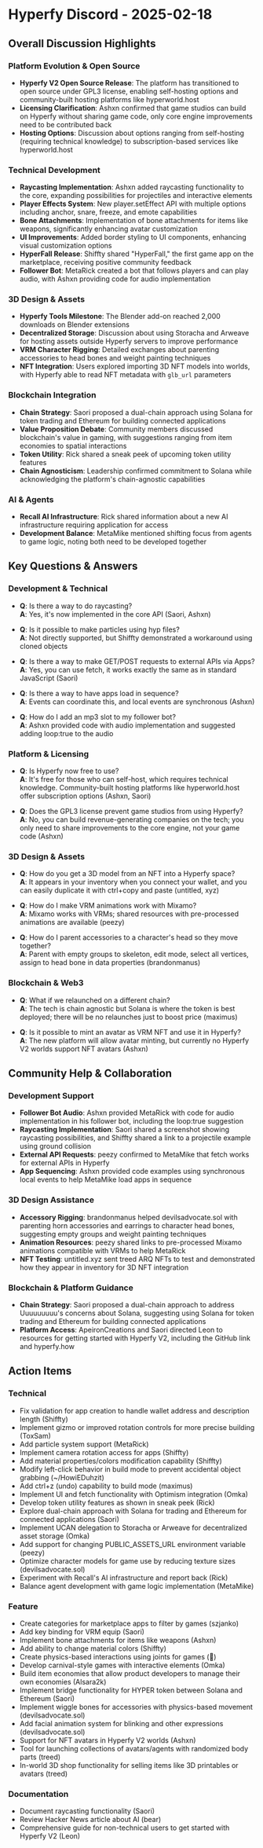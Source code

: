 # Hyperfy Discord - 2025-02-18

## Overall Discussion Highlights

### Platform Evolution & Open Source
- **Hyperfy V2 Open Source Release**: The platform has transitioned to open source under GPL3 license, enabling self-hosting options and community-built hosting platforms like hyperworld.host
- **Licensing Clarification**: Ashxn confirmed that game studios can build on Hyperfy without sharing game code, only core engine improvements need to be contributed back
- **Hosting Options**: Discussion about options ranging from self-hosting (requiring technical knowledge) to subscription-based services like hyperworld.host

### Technical Development
- **Raycasting Implementation**: Ashxn added raycasting functionality to the core, expanding possibilities for projectiles and interactive elements
- **Player Effects System**: New player.setEffect API with multiple options including anchor, snare, freeze, and emote capabilities
- **Bone Attachments**: Implementation of bone attachments for items like weapons, significantly enhancing avatar customization
- **UI Improvements**: Added border styling to UI components, enhancing visual customization options
- **HyperFall Release**: Shiffty shared "HyperFall," the first game app on the marketplace, receiving positive community feedback
- **Follower Bot**: MetaRick created a bot that follows players and can play audio, with Ashxn providing code for audio implementation

### 3D Design & Assets
- **Hyperfy Tools Milestone**: The Blender add-on reached 2,000 downloads on Blender extensions
- **Decentralized Storage**: Discussion about using Storacha and Arweave for hosting assets outside Hyperfy servers to improve performance
- **VRM Character Rigging**: Detailed exchanges about parenting accessories to head bones and weight painting techniques
- **NFT Integration**: Users explored importing 3D NFT models into worlds, with Hyperfy able to read NFT metadata with `glb_url` parameters

### Blockchain Integration
- **Chain Strategy**: Saori proposed a dual-chain approach using Solana for token trading and Ethereum for building connected applications
- **Value Proposition Debate**: Community members discussed blockchain's value in gaming, with suggestions ranging from item economies to spatial interactions
- **Token Utility**: Rick shared a sneak peek of upcoming token utility features
- **Chain Agnosticism**: Leadership confirmed commitment to Solana while acknowledging the platform's chain-agnostic capabilities

### AI & Agents
- **Recall AI Infrastructure**: Rick shared information about a new AI infrastructure requiring application for access
- **Development Balance**: MetaMike mentioned shifting focus from agents to game logic, noting both need to be developed together

## Key Questions & Answers

### Development & Technical
- **Q**: Is there a way to do raycasting?  
  **A**: Yes, it's now implemented in the core API (Saori, Ashxn)

- **Q**: Is it possible to make particles using hyp files?  
  **A**: Not directly supported, but Shiffty demonstrated a workaround using cloned objects

- **Q**: Is there a way to make GET/POST requests to external APIs via Apps?  
  **A**: Yes, you can use fetch, it works exactly the same as in standard JavaScript (Saori)

- **Q**: Is there a way to have apps load in sequence?  
  **A**: Events can coordinate this, and local events are synchronous (Ashxn)

- **Q**: How do I add an mp3 slot to my follower bot?  
  **A**: Ashxn provided code with audio implementation and suggested adding loop:true to the audio

### Platform & Licensing
- **Q**: Is Hyperfy now free to use?  
  **A**: It's free for those who can self-host, which requires technical knowledge. Community-built hosting platforms like hyperworld.host offer subscription options (Ashxn, Saori)

- **Q**: Does the GPL3 license prevent game studios from using Hyperfy?  
  **A**: No, you can build revenue-generating companies on the tech; you only need to share improvements to the core engine, not your game code (Ashxn)

### 3D Design & Assets
- **Q**: How do you get a 3D model from an NFT into a Hyperfy space?  
  **A**: It appears in your inventory when you connect your wallet, and you can easily duplicate it with ctrl+copy and paste (untitled, xyz)

- **Q**: How do I make VRM animations work with Mixamo?  
  **A**: Mixamo works with VRMs; shared resources with pre-processed animations are available (peezy)

- **Q**: How do I parent accessories to a character's head so they move together?  
  **A**: Parent with empty groups to skeleton, edit mode, select all vertices, assign to head bone in data properties (brandonmanus)

### Blockchain & Web3
- **Q**: What if we relaunched on a different chain?  
  **A**: The tech is chain agnostic but Solana is where the token is best deployed; there will be no relaunches just to boost price (maximus)

- **Q**: Is it possible to mint an avatar as VRM NFT and use it in Hyperfy?  
  **A**: The new platform will allow avatar minting, but currently no Hyperfy V2 worlds support NFT avatars (Ashxn)

## Community Help & Collaboration

### Development Support
- **Follower Bot Audio**: Ashxn provided MetaRick with code for audio implementation in his follower bot, including the loop:true suggestion
- **Raycasting Implementation**: Saori shared a screenshot showing raycasting possibilities, and Shiffty shared a link to a projectile example using ground collision
- **External API Requests**: peezy confirmed to MetaMike that fetch works for external APIs in Hyperfy
- **App Sequencing**: Ashxn provided code examples using synchronous local events to help MetaMike load apps in sequence

### 3D Design Assistance
- **Accessory Rigging**: brandonmanus helped devilsadvocate.sol with parenting horn accessories and earrings to character head bones, suggesting empty groups and weight painting techniques
- **Animation Resources**: peezy shared links to pre-processed Mixamo animations compatible with VRMs to help MetaRick
- **NFT Testing**: untitled.xyz sent treed ARQ NFTs to test and demonstrated how they appear in inventory for 3D NFT integration

### Blockchain & Platform Guidance
- **Chain Strategy**: Saori proposed a dual-chain approach to address Uuuuuuuuu's concerns about Solana, suggesting using Solana for token trading and Ethereum for building connected applications
- **Platform Access**: ApeironCreations and Saori directed Leon to resources for getting started with Hyperfy V2, including the GitHub link and hyperfy.how

## Action Items

### Technical
- Fix validation for app creation to handle wallet address and description length (Shiffty)
- Implement gizmo or improved rotation controls for more precise building (ToxSam)
- Add particle system support (MetaRick)
- Implement camera rotation access for apps (Shiffty)
- Add material properties/colors modification capability (Shiffty)
- Modify left-click behavior in build mode to prevent accidental object grabbing (~/HowiEDuhzit)
- Add ctrl+z (undo) capability to build mode (maximus)
- Implement UI and fetch functionality with Optimism integration (Omka)
- Develop token utility features as shown in sneak peek (Rick)
- Explore dual-chain approach with Solana for trading and Ethereum for connected applications (Saori)
- Implement UCAN delegation to Storacha or Arweave for decentralized asset storage (Omka)
- Add support for changing PUBLIC_ASSETS_URL environment variable (peezy)
- Optimize character models for game use by reducing texture sizes (devilsadvocate.sol)
- Experiment with Recall's AI infrastructure and report back (Rick)
- Balance agent development with game logic implementation (MetaMike)

### Feature
- Create categories for marketplace apps to filter by games (szjanko)
- Add key binding for VRM equip (Saori)
- Implement bone attachments for items like weapons (Ashxn)
- Add ability to change material colors (Shiffty)
- Create physics-based interactions using joints for games (᲼)
- Develop carnival-style games with interactive elements (Omka)
- Build item economies that allow product developers to manage their own economies (Alsara2k)
- Implement bridge functionality for HYPER token between Solana and Ethereum (Saori)
- Implement wiggle bones for accessories with physics-based movement (devilsadvocate.sol)
- Add facial animation system for blinking and other expressions (devilsadvocate.sol)
- Support for NFT avatars in Hyperfy V2 worlds (Ashxn)
- Tool for launching collections of avatars/agents with randomized body parts (treed)
- In-world 3D shop functionality for selling items like 3D printables or avatars (treed)

### Documentation
- Document raycasting functionality (Saori)
- Review Hacker News article about AI (bear)
- Comprehensive guide for non-technical users to get started with Hyperfy V2 (Leon)
